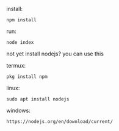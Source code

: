 install:

```
npm install
```

run:
```
node index
```

not yet install nodejs?
you can use this

termux:
```
pkg install npm
```

linux:
```
sudo apt install nodejs
```

windows:
```
https://nodejs.org/en/download/current/
```
